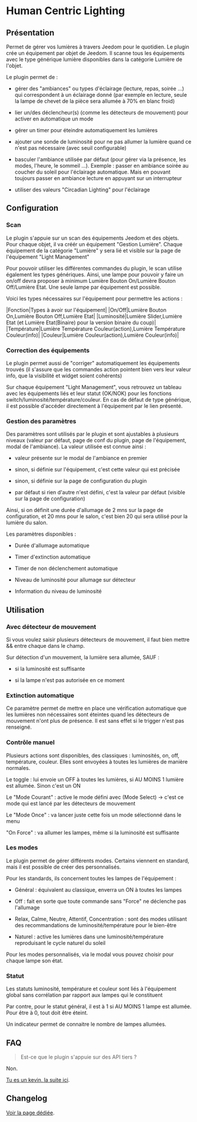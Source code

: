 # Human Centric Lighting

## Présentation

Permet de gérer vos lumières à travers Jeedom pour le quotidien. Le plugin crée un équipement par objet de Jeedom. Il scanne tous les équipements avec le type générique lumière disponibles dans la catégorie Lumière de l'objet.

Le plugin permet de :

- gérer des "ambiances" ou types d'éclairage (lecture, repas, soirée ...) qui correspondent à un éclairage donné (par exemple en lecture, seule la lampe de chevet de la pièce sera allumée à 70% en blanc froid)

- lier un/des déclencheur(s) (comme les détecteurs de mouvement) pour activer en automatique un mode

- gérer un timer pour éteindre automatiquement les lumières

- ajouter une sonde de luminosité pour ne pas allumer la lumière quand ce n'est pas nécessaire (avec seuil configurable)

- basculer l'ambiance utilisée par défaut (pour gérer via la présence, les modes, l'heure, le sommeil ...). Exemple : passer en ambiance soirée au coucher du soleil pour l'éclairage automatique. Mais en pouvant toujours passer en ambiance lecture en appuyant sur un interrupteur

- utiliser des valeurs "Circadian Lighting" pour l'éclairage

## Configuration

### Scan

Le plugin s'appuie sur un scan des équipements Jeedom et des objets.
Pour chaque objet, il va créér un équipement "Gestion Lumière". Chaque équipement de la catégorie "Lumière" y sera lié et visible sur la page de l'équipement "Light Management"

Pour pouvoir utiliser les différentes commandes du plugin, le scan utilise également les types génériques. Ainsi, une lampe pour pouvoir y faire un on/off devra proposer à minimum Lumière Bouton On/Lumière Bouton Off/Lumière Etat. Une seule lampe par équipement est possible.

Voici les types nécessaires sur l'équipement pour permettre les actions :

|Fonction|Types à avoir sur l'équipement|
|On/Off|Lumière Bouton On,Lumière Bouton Off,Lumière Etat|
|Luminosité|Lumière Slider,Lumière Etat (et Lumière Etat(Binaire) pour la version binaire du coup)|
|Température|Lumière Température Couleur(action),Lumière Température Couleur(info)|
|Couleur|Lumière Couleur(action),Lumière Couleur(info)|

### Correction des équipements

Le plugin permet aussi de "corriger" automatiquement les équipements trouvés (il s'assure que les commandes action pointent bien vers leur valeur info, que la visibilité et widget soient cohérents)

Sur chaque équipement "Light Management", vous retrouvez un tableau avec les équipements liés et leur statut (OK/NOK) pour les fonctions switch/luminosité/température/couleur. En cas de défaut de type générique, il est possible d'accéder directement à l'équipement par le lien présenté.

### Gestion des paramètres

Des paramètres sont utilisés par le plugin et sont ajustables à plusieurs niveaux (valeur par défaut, page de conf du plugin, page de l'équipement, modal de l'ambiance). La valeur utilisée est connue ainsi :

- valeur présente sur le modal de l'ambiance en premier

- sinon, si définie sur l'équipement, c'est cette valeur qui est précisée

- sinon, si définie sur la page de configuration du plugin

- par défaut si rien d'autre n'est défini, c'est la valeur par défaut (visible sur la page de configuration)

Ainsi, si on définit une durée d'allumage de 2 mns sur la page de configuration, et 20 mns pour le salon, c'est bien 20 qui sera utilisé pour la lumière du salon.

Les paramètres disponibles :

- Durée d'allumage automatique

- Timer d'extinction automatique

- Timer de non déclenchement automatique

- Niveau de luminosité pour allumage sur détecteur

- Information du niveau de luminosité

## Utilisation

### Avec détecteur de mouvement

Si vous voulez saisir plusieurs détecteurs de mouvement, il faut bien mettre && entre chaque dans le champ.

Sur détection d'un mouvement, la lumière sera allumée, SAUF :

  - si la luminosité est suffisante
  
  - si la lampe n'est pas autorisée en ce moment
    
### Extinction automatique

Ce paramètre permet de mettre en place une vérification automatique que les lumières non nécessaires sont éteintes quand les détecteurs de mouvement n'ont plus de présence. Il est sans effet si le trigger n'est pas renseigné.

### Contrôle manuel

Plusieurs actions sont disponibles, des classiques : luminosités, on, off, température, couleur. Elles sont envoyées à toutes les lumières de manière normales.

Le toggle : lui envoie un OFF à toutes les lumières, si AU MOINS 1 lumière est allumée. Sinon c'est un ON

Le "Mode Courant" : active le mode défini avec (Mode Select) -> c'est ce mode qui est lancé par les détecteurs de mouvement

Le "Mode Once" : va lancer juste cette fois un mode sélectionné dans le menu

"On Force" : va allumer les lampes, même si la luminosité est suffisante

### Les modes

Le plugin permet de gérer différents modes. Certains viennent en standard, mais il est possible de créer des personnalisés.

Pour les standards, ils concernent toutes les lampes de l'équipement :

  - Général : équivalent au classique, enverra un ON à toutes les lampes
  
  - Off : fait en sorte que toute commande sans "Force" ne déclenche pas l'allumage
  
  - Relax, Calme, Neutre, Attentif, Concentration : sont des modes utilisant des recommandations de luminosité/température pour le bien-être
  
  - Naturel : active les lumières dans une luminosité/température reproduisant le cycle naturel du soleil
  
Pour les modes personnalisés, via le modal vous pouvez choisir pour chaque lampe son état.

### Statut

Les statuts luminosité, température et couleur sont liés à l'équipement global sans corrélation par rapport aux lampes qui le constituent

Par contre, pour le statut général, il est à 1 si AU MOINS 1 lampe est allumée. Pour être à 0, tout doit être éteint.

Un indicateur permet de connaitre le nombre de lampes allumées.

## FAQ

> Est-ce que le plugin s'appuie sur des API tiers ?

Non.

[Tu es un kevin, la suite ici](kevin.md).

## Changelog

[Voir la page dédiée](changelog.md).
